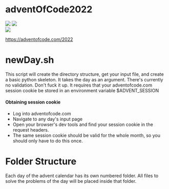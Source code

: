 # adventOfCode2022
![](https://img.shields.io/badge/day%20📅-3-blue)
![](https://img.shields.io/badge/stars%20⭐-6-yellow)	
![](https://img.shields.io/badge/days%20completed-3-red)

https://adventofcode.com/2022

# newDay.sh
This script will create the directory structure, get your input file, and create a basic python skeleton.
It takes the day as an argument. There's currently no validation. Don't fuck it up.
It requires that your adventofcode.com session cookie be stored in an environment variable $ADVENT_SESSION

#### Obtaining session cookie
- Log into adventofcode.com
- Navigate to any day's input page
- Open your browser's dev tools and find your session cookie in the request headers.
- The same session cookie should be valid for the whole month, so you should only have to do this once. 

# Folder Structure
Each day of the advent calendar has its own numbered folder. All files to solve the problems of the day will be placed inside that folder. 
